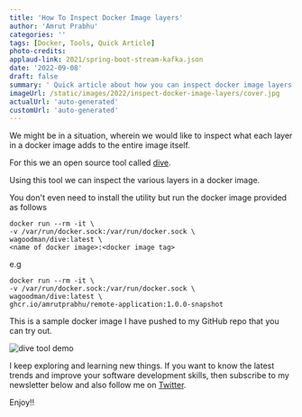 ```yaml
---
title: 'How To Inspect Docker Image layers'
author: 'Amrut Prabhu'
categories: ''
tags: [Docker, Tools, Quick Article]
photo-credits:
applaud-link: 2021/spring-boot-stream-kafka.json
date: '2022-09-08'
draft: false
summary: ' Quick article about how you can inspect docker image layers'
imageUrl: /static/images/2022/inspect-docker-image-layers/cover.jpg
actualUrl: 'auto-generated'
customUrl: 'auto-generated'
---
```


We might be in a situation, wherein we would like to inspect what each layer in a docker image adds to the entire image itself.

For this we an open source tool called [dive](https://github.com/wagoodman/dive).

Using this tool we can inspect the various layers in a docker image.

You don't even need to install the utility but run the docker image provided as follows

```shell
docker run --rm -it \
-v /var/run/docker.sock:/var/run/docker.sock \
wagoodman/dive:latest \
<name of docker image>:<docker image tag>
```

e.g

```shell
docker run --rm -it \
-v /var/run/docker.sock:/var/run/docker.sock \
wagoodman/dive:latest \
ghcr.io/amrutprabhu/remote-application:1.0.0-snapshot
```

This is a sample docker image I have pushed to my GitHub repo that you can try out.

![dive tool demo](/static/images/2022/inspect-docker-image-layers/dive-tool.gif)

I keep exploring and learning new things. If you want to know the latest trends and improve your software development skills, then subscribe to my newsletter below and also follow me on [Twitter](https://twitter.com/amrutprabhu42).

Enjoy!!
